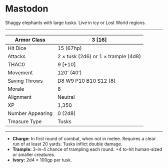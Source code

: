 # Mastodon

Shaggy elephants with large tusks. Live in icy or Lost World regions.

------

| Armor Class     | 3 [16]                              |
| ---------------- | ----------------------------------- |
| Hit Dice         | 15 (67hp)                           |
| Attacks          | 2 × tusk (2d6) or 1 × trample (4d8) |
| THAC0            | 9 [+10]                             |
| Movement         | 120’ (40’)                          |
| Saving Throws    | D8 W9 P10 B10 S12 (8)               |
| Morale           | 8                                   |
| Alignment        | Neutral                             |
| XP               | 1,350                               |
| Number Appearing | 0 (2d8)                             |
| Treasure Type    | Tusks                               |

------

- **Charge:** In first round of combat, when not in melee. Requires a clear run of at least 20 yards. Tusks inflict double damage.
- **Trample:** 3-in-4 chance of trampling each round. +4 to-hit human-sized or smaller creatures.
- **Ivory:** 2d4 × 100gp per tusk.